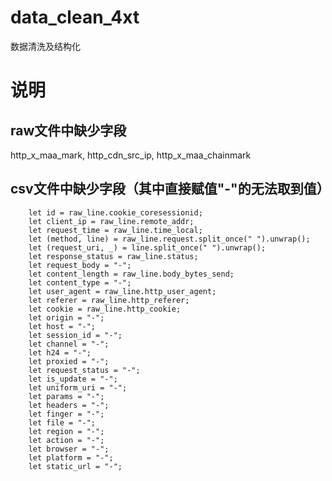 # data_clean_4xt
数据清洗及结构化

# 说明
## raw文件中缺少字段
http_x_maa_mark, http_cdn_src_ip, http_x_maa_chainmark

## csv文件中缺少字段（其中直接赋值"-"的无法取到值）
        let id = raw_line.cookie_coresessionid;
        let client_ip = raw_line.remote_addr;
        let request_time = raw_line.time_local;
        let (method, line) = raw_line.request.split_once(" ").unwrap();
        let (request_uri, _) = line.split_once(" ").unwrap();
        let response_status = raw_line.status;
        let request_body = "-";
        let content_length = raw_line.body_bytes_send;
        let content_type = "-";
        let user_agent = raw_line.http_user_agent;
        let referer = raw_line.http_referer;
        let cookie = raw_line.http_cookie;
        let origin = "-";
        let host = "-";
        let session_id = "-";
        let channel = "-";
        let h24 = "-";
        let proxied = "-";
        let request_status = "-";
        let is_update = "-";
        let uniform_uri = "-";
        let params = "-";
        let headers = "-";
        let finger = "-";
        let file = "-";
        let region = "-";
        let action = "-";
        let browser = "-";
        let platform = "-";
        let static_url = "-";
